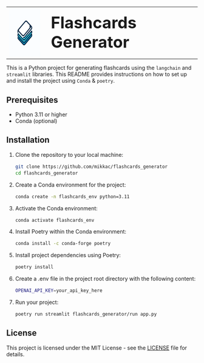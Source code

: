 <table>
  <tr>
    <td>
      <img src="https://github.com/mikkac/flashcards_generator/blob/main/resources/logo.png?raw=true" width=128 height=128 alt="Alt text">
    </td>
    <td style="font-size: 3em;">
      <strong>Flashcards Generator</strong>
    </td>
  </tr>
</table>


This is a Python project for generating flashcards using the `langchain` and `streamlit` libraries. This README provides instructions on how to set up and install the project using `Conda` & `poetry`.

## Prerequisites

- Python 3.11 or higher
- Conda (optional)

## Installation

1. Clone the repository to your local machine:

   ```bash
   git clone https://github.com/mikkac/flashcards_generator
   cd flashcards_generator
   ```

2. Create a Conda environment for the project:

   ```bash
   conda create -n flashcards_env python=3.11
   ```

3. Activate the Conda environment:

   ```bash
   conda activate flashcards_env
   ```

4. Install Poetry within the Conda environment:

   ```bash
   conda install -c conda-forge poetry
   ```

5. Install project dependencies using Poetry:

   ```bash
   poetry install
   ```
6. Create a .env file in the project root directory with the following content:

    ```bash
    OPENAI_API_KEY=your_api_key_here
    ```
7. Run your project:

   ```bash
   poetry run streamlit flashcards_generator/run app.py
   ```

## License

This project is licensed under the MIT License - see the [LICENSE](LICENSE) file for details.
